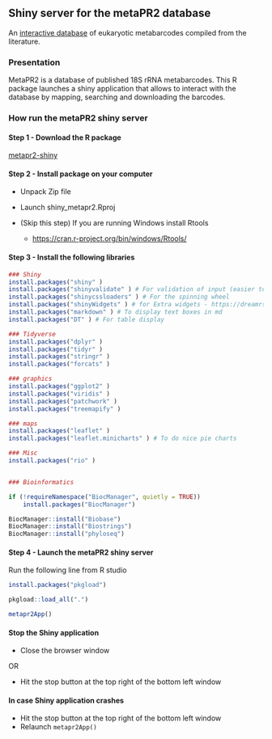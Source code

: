 
<!-- README.md is generated from README.Rmd. Please edit that file -->

## Shiny server for the metaPR2 database

An [interactive database](https://app.metapr2.org/) of eukaryotic
metabarcodes compiled from the literature.

### Presentation

MetaPR2 is a database of published 18S rRNA metabarcodes. This R package
launches a shiny application that allows to interact with the database
by mapping, searching and downloading the barcodes.

### How run the metaPR2 shiny server

#### Step 1 - Download the R package

[metapr2-shiny](https://daniel-vaulot.fr/html/course-microbes-2021/metapr2-shiny-main.zip)

#### Step 2 - Install package on your computer

-   Unpack Zip file

-   Launch shiny\_metapr2.Rproj

-   (Skip this step) If you are running Windows install Rtools

    -   <https://cran.r-project.org/bin/windows/Rtools/>

#### Step 3 - Install the following libraries

``` r
### Shiny
install.packages("shiny" ) 
install.packages("shinyvalidate" ) # For validation of input (easier to use than shinyFeedback)
install.packages("shinycssloaders" ) # For the spinning wheel
install.packages("shinyWidgets" ) # for Extra widgets - https://dreamrs.github.io/shinyWidgets/index.html
install.packages("markdown" ) # To display text boxes in md
install.packages("DT" ) # For table display

### Tidyverse
install.packages("dplyr" )
install.packages("tidyr" )
install.packages("stringr" )
install.packages("forcats" )

### graphics
install.packages("ggplot2" )
install.packages("viridis" )
install.packages("patchwork" )
install.packages("treemapify" )

### maps
install.packages("leaflet" )
install.packages("leaflet.minicharts" ) # To do nice pie charts

### Misc
install.packages("rio" )


### Bioinformatics

if (!requireNamespace("BiocManager", quietly = TRUE))
    install.packages("BiocManager")

BiocManager::install("Biobase")
BiocManager::install("Biostrings")
BiocManager::install("phyloseq")
```

#### Step 4 - Launch the metaPR2 shiny server

Run the following line from R studio

``` r
install.packages("pkgload")

pkgload::load_all(".")

metapr2App()
```

#### Stop the Shiny application

-   Close the browser window

OR

-   Hit the stop button at the top right of the bottom left window

#### In case Shiny application crashes

-   Hit the stop button at the top right of the bottom left window
-   Relaunch `metapr2App()`
